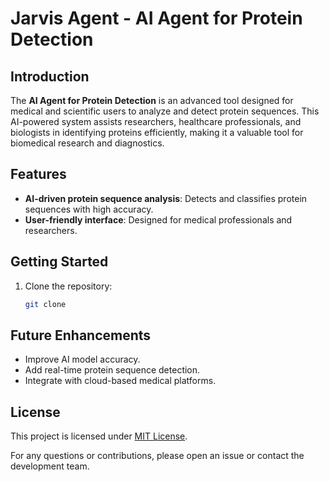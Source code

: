 # Jarvis Agent - AI Agent for Protein Detection

## Introduction
The **AI Agent for Protein Detection** is an advanced tool designed for medical and scientific users to analyze and detect protein sequences. This AI-powered system assists researchers, healthcare professionals, and biologists in identifying proteins efficiently, making it a valuable tool for biomedical research and diagnostics.

## Features
- **AI-driven protein sequence analysis**: Detects and classifies protein sequences with high accuracy.
- **User-friendly interface**: Designed for medical professionals and researchers.


## Getting Started
1. Clone the repository:
   ```sh
   git clone   
   ```


## Future Enhancements
- Improve AI model accuracy.
- Add real-time protein sequence detection.
- Integrate with cloud-based medical platforms.

## License
This project is licensed under [MIT License](LICENSE).

For any questions or contributions, please open an issue or contact the development team.

